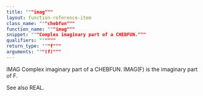 ```yaml
---
title: """imag"""
layout: function-reference-item
class_name: """chebfun"""
function_name: """imag"""
snippet: """Complex imaginary part of a CHEBFUN."""
qualifiers: """"""
return_type: """f"""
arguments: """(f)"""
---
```


 IMAG   Complex imaginary part of a CHEBFUN.
    IMAG(F) is the imaginary part of F.
 
  See also REAL.
